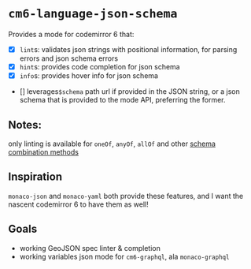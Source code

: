 # `cm6-language-json-schema`

Provides a mode for codemirror 6 that:

- [x] `lint`s:  validates json strings with positional information, for parsing errors and json schema errors
- [x] `hint`s: provides code completion for json schema
- [x] `info`s: provides hover info for json schema
- [] leverages`$schema` path url if provided in the JSON string, or a json schema that is provided to the mode API, preferring the former.

## Notes:
only linting is available for `oneOf`, `anyOf`, `allOf` and other [schema combination methods](https://json-schema.org/understanding-json-schema/reference/combining.html)
## Inspiration

`monaco-json` and `monaco-yaml` both provide these features, and I want the nascent codemirror 6 to have them as well!

## Goals
- working GeoJSON spec linter & completion
- working variables json mode for `cm6-graphql`, ala `monaco-graphql`

